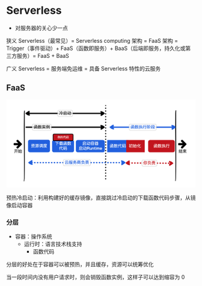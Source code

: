 
# Serverless

- 对服务器的关心少一点

狭义 Serverless（最常见）= Serverless computing 架构 = FaaS 架构 = Trigger（事件驱动）+ FaaS（函数即服务）+ BaaS（后端即服务，持久化或第三方服务）= FaaS + BaaS

广义 Serverless = 服务端免运维 = 具备 Serverless 特性的云服务

## FaaS

![冷启动](/assets/202212717391.webp)

预热冷启动：利用构建好的缓存镜像，直接跳过冷启动的下载函数代码步骤，从镜像启动容器

### 分层

- 容器：操作系统
  - 运行时：语言技术栈支持
    - 函数代码

分层的好处在于容器可以被预热，并且缓存，资源可以统筹优化

当一段时间内没有用户请求时，则会销毁函数实例，这样子可以达到缩容为 0
